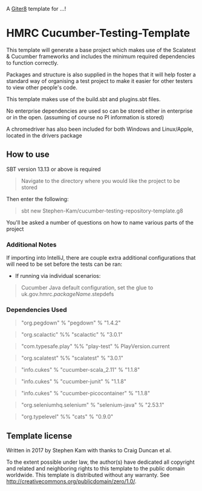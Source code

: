 A [Giter8][g8] template for ...!

# HMRC Cucumber-Testing-Template


This template will generate a base project which makes use of the Scalatest & Cucumber frameworks
and includes the minimum required dependencies to function correctly.

Packages and structure is also supplied in the hopes that it will help foster a standard way of organising a test project
to make it easier for other testers to view other people's code.

This template makes use of the build.sbt and plugins.sbt files.

No enterprise dependencies are used so can be stored either in enterprise or in the open. (assuming of course no PI information is stored)

A chromedriver has also been included for both Windows and Linux/Apple, located in the drivers package

## How to use

SBT version 13.13 or above is required

>Navigate to the directory where you would like the project to be stored

Then enter the following:

>sbt new Stephen-Kam/cucumber-testing-repository-template.g8

You'll be asked a number of questions on how to name various parts of the project

### Additional Notes

If importing into IntelliJ, there are couple extra additional configurations that will need to be set before the tests can be ran:

- If running via individual scenarios:

>Cucumber Java default configuration, set the glue to uk.gov.hmrc.$packageName$.stepdefs

### Dependencies Used

>  "org.pegdown" % "pegdown" % "1.4.2"
 
>   "org.scalactic" %% "scalactic" % "3.0.1" 

>   "com.typesafe.play" %% "play-test" % PlayVersion.current

>   "org.scalatest" %% "scalatest" % "3.0.1"

>   "info.cukes" % "cucumber-scala_2.11" % "1.1.8"

>   "info.cukes" % "cucumber-junit" % "1.1.8"

>   "info.cukes" % "cucumber-picocontainer" % "1.1.8"

>   "org.seleniumhq.selenium" % "selenium-java" % "2.53.1"

>   "org.typelevel" %% "cats" % "0.9.0"

<h2>Template license</h2>

Written in 2017 by Stephen Kam
with thanks to Craig Duncan et al.

To the extent possible under law, the author(s) have dedicated all copyright and related
and neighboring rights to this template to the public domain worldwide.
This template is distributed without any warranty. See <http://creativecommons.org/publicdomain/zero/1.0/>.

[g8]: http://www.foundweekends.org/giter8/
